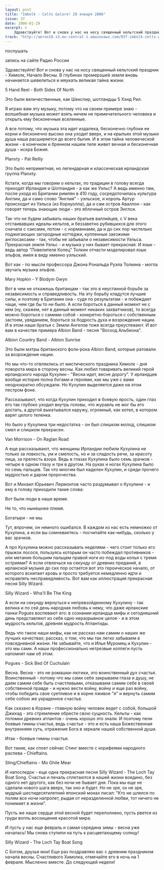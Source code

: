 ```yaml
---
layout: post
title: "Imbolk - Celts Galore! 29 января 2006"
issue: 37
date: 2006-01-29
excerpt: >
    Здравствуйте! Вот и снова у нас на носу священный кельтский праздник - Химолк, Начало Весны. В глубинах промерзшей земли вновь начинается шевелиться и мяукать великая тайна жизни.
track: "http://aerost8.s3.eu-central-1.amazonaws.com/037-imbolk-celts-galore.mp3"
---
```


послушать

запись на сайте Радио России

Здравствуйте! Вот и снова у нас на носу священный кельтский праздник - Химолк, Начало Весны. В глубинах промерзшей земли вновь начинается шевелиться и мяукать великая тайна жизни.

5 Hand Reel - Both Sides Of North

Это были величественные, как Шекспир, шотландцы 5 Хэнд Рил.

Я играю вам эту музыку, потому что на своем примере знаю - волшебная музыка может взять ничем не примечательного человека и открыть ему бесконечные вселенные.

А все потому, что музыка эта идет издалека, бесконечно глубоки ее корни и бесконечно высоко она уходит вверх, и на крыльях этой музыки душа наша расширяется до всего бытия. И в этом тайна человеческой жизни - в конечном и бренном нашем теле живет вечная и бесконечная душа - искра Божия.

Planxty - Pat Reilly

Это было неприметная, но легендарная и классическая ирландская группа Planxty.

Кстати, когда мы говорим о кельтах, по традиции в голову всегда приходят Ирландия и Шотландия - а как же Уэльс? А ведь именно там, после ухода из Британии римлян в 410 году, сосредоточилась культура Англии, да и само слово "Англия" - уэльское, и король Артур происходит из Уэльса (из Корнуолла), да и сам остров Аваллон - как говорят теперь знающие люди - это яблочный остров Энглси.

Так что не будем забывать наших братьев валлийцев, с V века отстаивавших идеалы кельтов, и беззаветно рубившихся для этого сначала с саксами, потом - с норманнами, да и до сих пор частелько поджигающих загородные коттеджи, купленные заезжими англосаксами - так, чтобы не забывали о независимости Уэльса. Прекрасная земля Уэльс - и музыка у них бывает прекрасная. И язык - ведь автор "Повелителя Колец" Толкин отчасти моделировал язык эльфов, имея в виду именно уэльский.

Вот как - по мысли профессора Джона Рональда Руэла Толкина - могла звучать музыка эльфов.

Mary Hopkin - Y Blodym Gwyn

Вот в чем не откажешь британцам - так это в неустанной борьбе за независимость и справедливость. На эту борьбу кладутся лучшие силы, и поэтому в Британии она - судя по результатам - и побеждает чаще, чем где бы то ни было. А если бороться в данный момент не с кем (ну, скажем, нет в данный момент никаких захватчиков), то всегда можно бороться с самими собой - конкретно бороться с собственным застоем, увяданием, бороться за бодрость духа и возрождение нации. И в этом наши братья с Земли Ангелов тоже всегда преуспевают. И вот вам в качестве примера Albion Band - песня "Восход Альбиона".

Albion Country Band - Albion Sunrise

Это были мэтры британского фолк-рока Albion Band, которые ратовали за возрождение нации.

Но мы что-то отвлеклись от мистического праздника Химолк - дня поворота мира в сторону весны. Как любил говаривать великий герой ирландского народа Кухулин - "Весна идет, весне дорогу". У ирландцев вообще история полна богами и героями, как мы уже с вами неоднократно обсуждали. Но Кухулин выделяется даже на этом пестром фоне.

Рассказывают, что когда Кухулин приходил в боевую ярость, один глаз его так глубоко уходил внутрь головы, что журавль не мог бы его достать, а другой выкатывался наружу, огромный, как котел, в котором варят целого теленка.

Но было у Кухулина три недостатка - он был слишком молод, слишком смел и слишком прекрасен.

Van Morrison - On Raglan Road

А еще рассказывают, что женщины Ирландии любили Кухулина не только за ловкость, ум и смелость, но и за сладость речи, за красоту лица, за прелесть взора. Ведь в глазах Кухулина было семь зрачков - четыре в одном глазу и три в другом. На руках и ногах Кухулина было по семь пальцев. Так что многим был наделен Кухулин, и среди прочего мудростью и даром пророчества.

Вот и Михаил Юрьевич Лермонтов часто раздумывал о Кухулине - и ему в голову приходили такие слова:

Вот были люди в наше время.

Не то, что нынешнее племя.

Богатыри - не мы.

Тут, впрочем, он немного ошибался. В каждом из нас есть немножко от Кухулина, а если вы сомневаетесь - посчитайте как-нибудь, сколько у вас зрачков.

А про Кухулина можно рассказывать неделями - чего стоит только его прыжок лосося, пользуясь которым он часто побеждал противников - или метание большим пальцем правой ноги из-под воды копья с тремя остриями? А если отвлечься на секунду от древних преданий, в ирланской музыке до сих пор остается вот это героическое начало, от которого вскипает кровь и просто требуется немедленно идти и исправлять несправедливость. Вот вам как иллюстрация прекрасная песня Silly Wizard.

Silly Wizard - Wha'll Be The King

А если на секунду вернуться к непревзойденному Кухулину - так велика и по сей день народная любовь к нему, что даже ирланские панки Pogues воспевают его: в сознании ирландца мифы и сегодняшний день представляют из себя одно неразрывное целое - и в этом мудрость кельтов, древняя мудрость Атлантиды.

Ведь что такое наши мифы, как не рассказ нам самим о наших же лучших качествах; рассказ, о том, что мы так легко забываем в повседневной жизни. Не забывайте, что и Илья Муромец и Кухулин - это мы сами. А наши профессионально нетрезвые коллеги пусть напомнят нам об этом.

Pogues - Sick Bed Of Cuchulain

Весна. Весна - это не ромашки-лютики, это воинственный дух счастья. Воинственный - потому что мы сами себе закрываем глаза и душу, не даем самим себе быть счастливыми, отказываем самим себе в своей собственной правде - и нужно вести войну, войну и еще раз войну, чтобы победить свое суетливое и в корне лживое "я" и вернуть самим себе собою же украденное счастье.

Как сказано в Коране - главную войну человек ведет с собой, большой Джихад - это стремление обрести свою сущность. Кельты - как потомки древних атлантов - очень хорошо это знали. И поэтому пели боевые гимны счастья, ведь счастье - это и есть наша Божественная внутренняяя суть, отражение Бога в зеркале нашей собственной души.

Итак - боевые гимны счастья.

Вот такие, как споет сейчас Стинг вместе с корифеями народного распева - Chieftains.

Sting/Chieftains - Mo Ghile Mear

И напоследок - еще одна прекрасная песня Silly Wizard - The Loch Tay Boat Song. Счастье и печаль сплетаются в нашей жизни воедино, без одного нет другого, как без ночи не бывает дня. Пока мы еще не сделали нового шага вверх, так оно и будет. Но не зря, ох не зря, мудрый шестидесятилетний японский монах писал: "Кто не шлялся по полям все ночи напролет, рыдая от неразделенной любви, тот ничего не понимает в жизни".

Пусть же наше сердце этой весной будет переполнено, пусть рвется из груди вопль восхищения красотой мира.

И пусть у нас еще февраль и самая середина зимы - весна уже началась! Мы снова ступили на путь к расцветающему солнцу!

Silly Wizard - The Loch Tay Boat Song

С Богом, друзья мои! Еще раз поздравляю вас с древним праздником начала весны. Счастливого Химолка, отмечайте его в ночь на 1 февраля. Мысленно вместе. До следующей недели!
